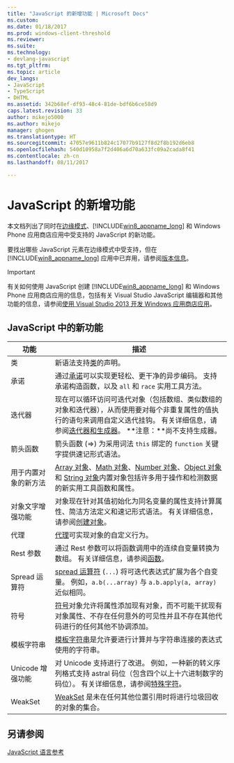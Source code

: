 ```yaml
---
title: "JavaScript 的新增功能 | Microsoft Docs"
ms.custom: 
ms.date: 01/18/2017
ms.prod: windows-client-threshold
ms.reviewer: 
ms.suite: 
ms.technology:
- devlang-javascript
ms.tgt_pltfrm: 
ms.topic: article
dev_langs:
- JavaScript
- TypeScript
- DHTML
ms.assetid: 342b68ef-df93-48c4-81de-bdf6b6ce58d9
caps.latest.revision: 33
author: mikejo5000
ms.author: mikejo
manager: ghogen
ms.translationtype: HT
ms.sourcegitcommit: 47057e9611b824c17077b9127f8d2f8b192d6eb8
ms.openlocfilehash: 540d10958a7f2d406a6d70a633fc09a2cada8f41
ms.contentlocale: zh-cn
ms.lasthandoff: 08/11/2017

---
```

# <a name="what39s-new-in-javascript"></a>JavaScript 的新增功能
本文档列出了同时在[边缘模式](http://blogs.msdn.com/b/ie/archive/2014/11/11/living-on-the-edge-our-next-step-in-interoperability.aspx)、[!INCLUDE[win8_appname_long](../javascript/includes/win8-appname-long-md.md)] 和 Windows Phone 应用商店应用中受支持的 JavaScript 的新功能。  
  
 要找出哪些 JavaScript 元素在边缘模式中受支持，但在 [!INCLUDE[win8_appname_long](../javascript/includes/win8-appname-long-md.md)] 应用中已弃用，请参阅[版本信息](../javascript/reference/javascript-version-information.md)。  
  
> [!IMPORTANT]
>  有关如何使用 JavaScript 创建 [!INCLUDE[win8_appname_long](../javascript/includes/win8-appname-long-md.md)] 和 Windows Phone 应用商店应用的信息，包括有关 Visual Studio JavaScript 编辑器和其他功能的信息，请参阅[使用 Visual Studio 2013 开发 Windows 应用商店应用](http://go.microsoft.com/fwlink/p/?LinkID=238263)。  
  
## <a name="new-features-in-javascript"></a>JavaScript 中的新功能  
  
|功能|描述|  
|-------------|-----------------|  
|类|新语法支持[类](../javascript/reference/class-statement-javascript.md)的声明。|  
|承诺|通过[承诺](../javascript/reference/promise-object-javascript.md)可以实现更轻松、更干净的异步编码。 支持承诺构造函数，以及 `all` 和 `race` 实用工具方法。|  
|迭代器|现在可以循环访问可迭代对象（包括数组、类似数组的对象和迭代器），从而使用要对每个非重复属性的值执行的语句来调用自定义迭代挂钩。 有关详细信息，请参阅[迭代器和生成器](../javascript/advanced/iterators-and-generators-javascript.md)。 **注意：**尚不支持生成器。|  
|箭头函数|箭头函数 (=>) 为采用词法 `this` 绑定的 `function` 关键字提供速记形式语法。|  
|用于内置对象的新方法|[Array 对象](../javascript/reference/array-object-javascript.md)、[Math 对象](../javascript/reference/math-object-javascript.md)、[Number 对象](../javascript/reference/number-object-javascript.md)、[Object 对象](../javascript/reference/object-object-javascript.md)和 [String 对象](../javascript/reference/string-object-javascript.md)内置对象包括许多用于操作和检测数据的新实用工具函数和属性。|  
|对象文字增强功能|对象现在针对其值初始化为同名变量的属性支持计算属性、简洁方法定义和速记形式语法。 有关详细信息，请参阅[创建对象](../javascript/creating-objects-javascript.md)。|  
|代理|[代理](../javascript/reference/proxy-object-javascript.md)可实现对象的自定义行为。|  
|Rest 参数|通过 Rest 参数可以将函数调用中的连续自变量转换为数组。 有关详细信息，请参阅[函数](../javascript/functions-javascript.md)。|  
|Spread 运算符|[spread 运算符](../javascript/reference/spread-operator-decrement-dot-dot-dot-javascript.md) (`...`) 将可迭代表达式扩展为各个自变量。 例如，`a.b(...array)` 与 `a.b.apply(a, array)` 近似相同。|  
|符号|[符号](../javascript/reference/symbol-object-javascript.md)对象允许将属性添加现有对象，而不可能干扰现有对象属性、不存在任何意外的可见性并且不存在其他代码进行的任何其他不协调添加。|  
|模板字符串|[模板字符串](../javascript/advanced/template-strings-javascript.md)是允许要进行计算并与字符串连接的表达式使用的字符串。|  
|Unicode 增强功能|对 Unicode 支持进行了改进。 例如，一种新的转义序列格式支持 astral 码位（包含四个以上十六进制数字的码位）。 有关详细信息，请参阅[特殊字符](../javascript/advanced/special-characters-javascript.md)。|  
|WeakSet|[WeakSet](../javascript/reference/weakset-object-javascript.md) 是未在任何其他位置引用时将进行垃圾回收的对象的集合。|  
  
## <a name="see-also"></a>另请参阅  
 [JavaScript 语言参考](../javascript/javascript-language-reference.md)
